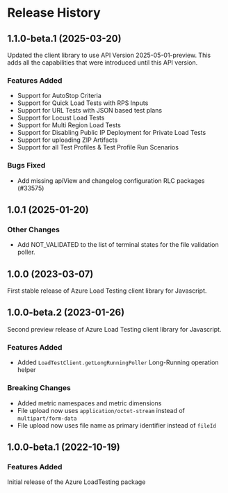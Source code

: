 # Release History

## 1.1.0-beta.1 (2025-03-20)

Updated the client library to use API Version 2025-05-01-preview. This adds all the capabilities that were introduced until this API version.

### Features Added

- Support for AutoStop Criteria
- Support for Quick Load Tests with RPS Inputs
- Support for URL Tests with JSON based test plans
- Support for Locust Load Tests
- Support for Multi Region Load Tests
- Support for Disabling Public IP Deployment for Private Load Tests
- Support for uploading ZIP Artifacts
- Support for all Test Profiles & Test Profile Run Scenarios

### Bugs Fixed

- Add missing apiView and changelog configuration RLC packages (#33575)

## 1.0.1 (2025-01-20)

### Other Changes

- Add NOT_VALIDATED to the list of terminal states for the file validation poller.

## 1.0.0 (2023-03-07)

First stable release of Azure Load Testing client library for Javascript.

## 1.0.0-beta.2 (2023-01-26)

Second preview release of Azure Load Testing client library for Javascript.

### Features Added

- Added `LoadTestClient.getLongRunningPoller` Long-Running operation helper

### Breaking Changes

- Added metric namespaces and metric dimensions
- File upload now uses `application/octet-stream` instead of `multipart/form-data`
- File upload now uses file name as primary identifier instead of `fileId`

## 1.0.0-beta.1 (2022-10-19)

### Features Added

Initial release of the Azure LoadTesting package
